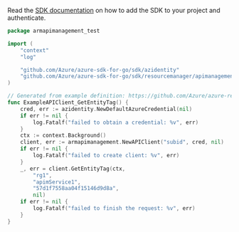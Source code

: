 Read the [SDK documentation](https://github.com/Azure/azure-sdk-for-go/blob/sdk%2Fresourcemanager%2Fapimanagement%2Farmapimanagement%2Fv1.0.0/sdk/resourcemanager/apimanagement/armapimanagement/README.md) on how to add the SDK to your project and authenticate.

```go
package armapimanagement_test

import (
	"context"
	"log"

	"github.com/Azure/azure-sdk-for-go/sdk/azidentity"
	"github.com/Azure/azure-sdk-for-go/sdk/resourcemanager/apimanagement/armapimanagement"
)

// Generated from example definition: https://github.com/Azure/azure-rest-api-specs/tree/main/specification/apimanagement/resource-manager/Microsoft.ApiManagement/stable/2021-08-01/examples/ApiManagementHeadApi.json
func ExampleAPIClient_GetEntityTag() {
	cred, err := azidentity.NewDefaultAzureCredential(nil)
	if err != nil {
		log.Fatalf("failed to obtain a credential: %v", err)
	}
	ctx := context.Background()
	client, err := armapimanagement.NewAPIClient("subid", cred, nil)
	if err != nil {
		log.Fatalf("failed to create client: %v", err)
	}
	_, err = client.GetEntityTag(ctx,
		"rg1",
		"apimService1",
		"57d1f7558aa04f15146d9d8a",
		nil)
	if err != nil {
		log.Fatalf("failed to finish the request: %v", err)
	}
}
```

